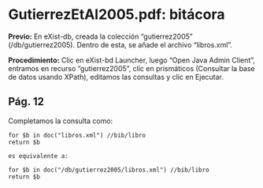 # GutierrezEtAl2005.pdf: bitácora

**Previo:** En eXist-db, creada la colección “gutierrez2005” (/db/gutierrez2005). Dentro de esta, se añade el archivo “libros.xml”.

**Procedimiento:** Clic en eXist-bd Launcher, luego “Open Java Admin Client”, entramos en recurso “gutierrez2005”, clic en prismáticos (Consultar la base de datos usando XPath), editamos las consultas y clic en Ejecutar.

## Pág. 12

Completamos la consulta como:

```xquery
for $b in doc("libros.xml") //bib/libro
return $b

es equivalente a:

for $b in doc("/db/gutierrez2005/libros.xml") //bib/libro
return $b

